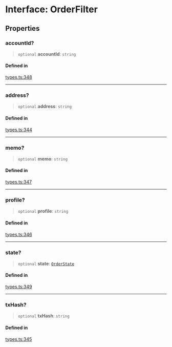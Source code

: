 # Interface: OrderFilter

## Properties

### accountId?

> `optional` **accountId**: `string`

#### Defined in

[types.ts:348](https://github.com/monerium/js-monorepo/blob/bdb556f177407a98459f8edb039e31cf37d07d7a/packages/sdk/src/types.ts#L348)

***

### address?

> `optional` **address**: `string`

#### Defined in

[types.ts:344](https://github.com/monerium/js-monorepo/blob/bdb556f177407a98459f8edb039e31cf37d07d7a/packages/sdk/src/types.ts#L344)

***

### memo?

> `optional` **memo**: `string`

#### Defined in

[types.ts:347](https://github.com/monerium/js-monorepo/blob/bdb556f177407a98459f8edb039e31cf37d07d7a/packages/sdk/src/types.ts#L347)

***

### profile?

> `optional` **profile**: `string`

#### Defined in

[types.ts:346](https://github.com/monerium/js-monorepo/blob/bdb556f177407a98459f8edb039e31cf37d07d7a/packages/sdk/src/types.ts#L346)

***

### state?

> `optional` **state**: [`OrderState`](/docs/SDK/enumerations/OrderState.md)

#### Defined in

[types.ts:349](https://github.com/monerium/js-monorepo/blob/bdb556f177407a98459f8edb039e31cf37d07d7a/packages/sdk/src/types.ts#L349)

***

### txHash?

> `optional` **txHash**: `string`

#### Defined in

[types.ts:345](https://github.com/monerium/js-monorepo/blob/bdb556f177407a98459f8edb039e31cf37d07d7a/packages/sdk/src/types.ts#L345)
